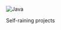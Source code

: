 ![Java](https://img.shields.io/badge/Java-ED8B00?style=for-the-badge&logo=java&logoColor=white)

Self-raining projects



